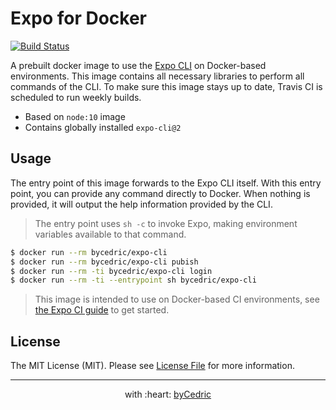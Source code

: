 # Expo for Docker

[![Build Status](https://travis-ci.com/expo/expo-github-action.svg?branch=master)](https://travis-ci.com/expo/expo-github-action)

A prebuilt docker image to use the [Expo CLI][link-expo-cli] on Docker-based environments.
This image contains all necessary libraries to perform all commands of the CLI.
To make sure this image stays up to date, Travis CI is scheduled to run weekly builds.

- Based on `node:10` image
- Contains globally installed `expo-cli@2`

## Usage

The entry point of this image forwards to the Expo CLI itself.
With this entry point, you can provide any command directly to Docker.
When nothing is provided, it will output the help information provided by the CLI.

> The entry point uses `sh -c` to invoke Expo, making environment variables available to that command.

```bash
$ docker run --rm bycedric/expo-cli
$ docker run --rm bycedric/expo-cli pubish
$ docker run --rm -ti bycedric/expo-cli login
$ docker run --rm -ti --entrypoint sh bycedric/expo-cli
```

> This image is intended to use on Docker-based CI environments, see [the Expo CI guide][link-expo-cicd] to get started.

## License

The MIT License (MIT). Please see [License File](LICENSE.md) for more information.

--- ---

<p align="center">
    with :heart: <a href="https://bycedric.com" target="_blank">byCedric</a>
</p>

[link-expo-cli]: https://docs.expo.io/versions/latest/workflow/expo-cli
[link-expo-cicd]: https://docs.expo.io/versions/latest/guides/setting-up-continuous-integration
